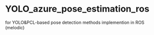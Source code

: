 # YOLO_azure_pose_estimation_ros

for YOLO&PCL-based pose detection methods implemention in ROS (melodic) 
